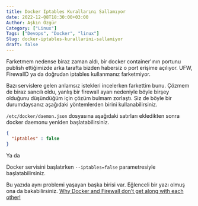 ```yaml
---
title: Docker Iptables Kurallarını Sallamıyor
date: 2022-12-08T18:30:00+03:00
Author: Aşkın Özgür
Category: ["Linux"]
Tags: ["Devops", "Docker", "linux"]
Slug: docker-iptables-kurallarini-sallamiyor
draft: false
---
```


Farketmem nedense biraz zaman aldı, bir docker container'ının portunu publish ettiğimizde arka tarafta bizden habersiz o port erişime açılıyor. UFW, FirewallD ya da doğrudan iptables kullanmanız farketmiyor.

Bazı servislere gelen anlamsız istekleri incelerken farkettim bunu. Çözmem de biraz sancılı oldu, yanlış bir firewall ayarı nedeniyle böyle birşey olduğunu düşündüğüm için çözüm bulmam zorlaştı. Siz de böyle bir durumdaysanız aşağıdaki yöntemlerden birini kullanabilirsiniz.


`/etc/docker/daemon.json` dosyasına aşağıdaki satırları ekledikten sonra docker daemonu yeniden başlatabilirsiniz.

```json
{
  "iptables" : false
}
```

Ya da

Docker servisini başlatırken `--iptables=false` parametresiyle başlatabilirsiniz.

Bu yazıda aynı problemi yaşayan başka birisi var. Eğlenceli bir yazı olmuş ona da bakabilirsiniz. [Why Docker and Firewall don’t get along with each other!](https://erfansahaf.medium.com/why-docker-and-firewall-dont-get-along-with-each-other-ddca7a002e10 "Why Docker and Firewall don’t get along with each other!")

<!--more-->
